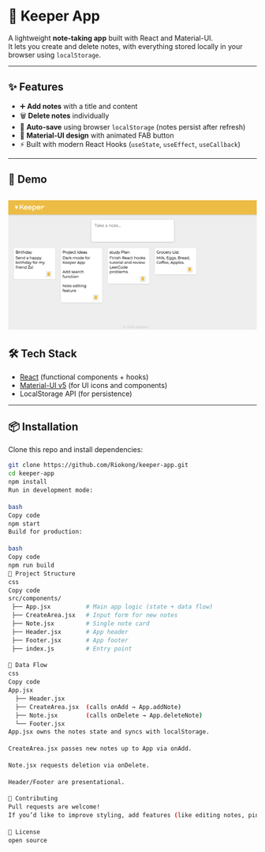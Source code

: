 # 📝 Keeper App

A lightweight **note-taking app** built with React and Material-UI.  
It lets you create and delete notes, with everything stored locally in your browser using `localStorage`.  

---

## ✨ Features
- ➕ **Add notes** with a title and content
- 🗑 **Delete notes** individually
- 💾 **Auto-save** using browser `localStorage` (notes persist after refresh)
- 🎨 **Material-UI design** with animated FAB button
- ⚡ Built with modern React Hooks (`useState`, `useEffect`, `useCallback`)

---

## 🚀 Demo
![screenshot](docs/Screenshot.png)
---

## 🛠 Tech Stack
- [React](https://react.dev/) (functional components + hooks)
- [Material-UI v5](https://mui.com/) (for UI icons and components)
- LocalStorage API (for persistence)

---

## 📦 Installation

Clone this repo and install dependencies:

```bash
git clone https://github.com/Riokong/keeper-app.git
cd keeper-app
npm install
Run in development mode:

bash
Copy code
npm start
Build for production:

bash
Copy code
npm run build
📂 Project Structure
css
Copy code
src/components/
 ├── App.jsx          # Main app logic (state + data flow)
 ├── CreateArea.jsx   # Input form for new notes
 ├── Note.jsx         # Single note card
 ├── Header.jsx       # App header
 ├── Footer.jsx       # App footer
 ├── index.js         # Entry point

🧩 Data Flow
css
Copy code
App.jsx
  ├── Header.jsx
  ├── CreateArea.jsx  (calls onAdd → App.addNote)
  ├── Note.jsx        (calls onDelete → App.deleteNote)
  └── Footer.jsx
App.jsx owns the notes state and syncs with localStorage.

CreateArea.jsx passes new notes up to App via onAdd.

Note.jsx requests deletion via onDelete.

Header/Footer are presentational.

🤝 Contributing
Pull requests are welcome!
If you’d like to improve styling, add features (like editing notes, pinning, or search), feel free to fork and submit a PR.

📜 License
open source
